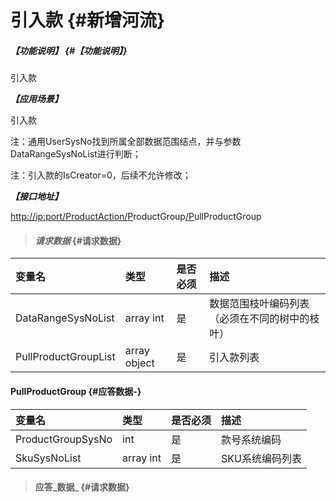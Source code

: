 # 引入款 {#新增河流}

##### _【功能说明】_ {#【功能说明】}

引入款

_**【应用场景】**_

引入款

注：通用UserSysNo找到所属全部数据范围结点，并与参数DataRangeSysNoList进行判断；

注：引入款的IsCreator=0，后续不允许修改；

_**【接口地址】**_

[http://ip:port/ProductAction/](http://ip:port/HMAction/River/AddRiver)[P](http://ip:port/HMAction/River/AddRiver)roductGroup[/P](http://ip:port/HMAction/River/AddRiver)ullProductGroup

> #### _请求数据_ {#请求数据}

| 变量名 | 类型 | 是否必须 | 描述 |
| :--- | :--- | :--- | :--- |
| DataRangeSysNoList | array int | 是 | 数据范围枝叶编码列表（必须在不同的树中的枝叶） |
| PullProductGroupList | array object | 是 | 引入款列表 |

#### PullProductGroup {#应答数据-}

| 变量名 | 类型 | 是否必须 | 描述 |
| :--- | :--- | :--- | :--- |
| ProductGroupSysNo | int | 是 | 款号系统编码 |
| SkuSysNoList | array int | 是 | SKU系统编码列表 |

> #### 应答_数据_ {#请求数据}



